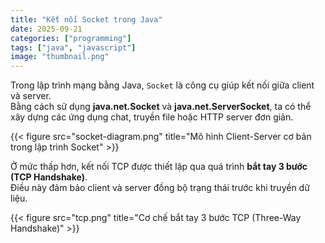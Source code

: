 ```yaml
---
title: "Kết nối Socket trong Java"
date: 2025-09-21
categories: ["programming"]
tags: ["java", "javascript"]
image: "thumbnail.png"
---
```


Trong lập trình mạng bằng Java, `Socket` là công cụ giúp kết nối giữa client và server.  
Bằng cách sử dụng **java.net.Socket** và **java.net.ServerSocket**, ta có thể xây dựng các ứng dụng chat, truyền file hoặc HTTP server đơn giản.

{{< figure src="socket-diagram.png" title="Mô hình Client-Server cơ bản trong lập trình Socket" >}}

Ở mức thấp hơn, kết nối TCP được thiết lập qua quá trình **bắt tay 3 bước (TCP Handshake)**.  
Điều này đảm bảo client và server đồng bộ trạng thái trước khi truyền dữ liệu.

{{< figure src="tcp.png" title="Cơ chế bắt tay 3 bước TCP (Three-Way Handshake)" >}}
